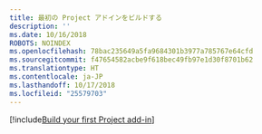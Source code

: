 ```yaml
---
title: 最初の Project アドインをビルドする
description: ''
ms.date: 10/16/2018
ROBOTS: NOINDEX
ms.openlocfilehash: 78bac235649a5fa9684301b3977a785767e64cfd
ms.sourcegitcommit: f47654582acbe9f618bec49fb97e1d30f8701b62
ms.translationtype: HT
ms.contentlocale: ja-JP
ms.lasthandoff: 10/17/2018
ms.locfileid: "25579703"
---
```

[!include[Build your first Project add-in](../includes/file-get-started-project.md)]